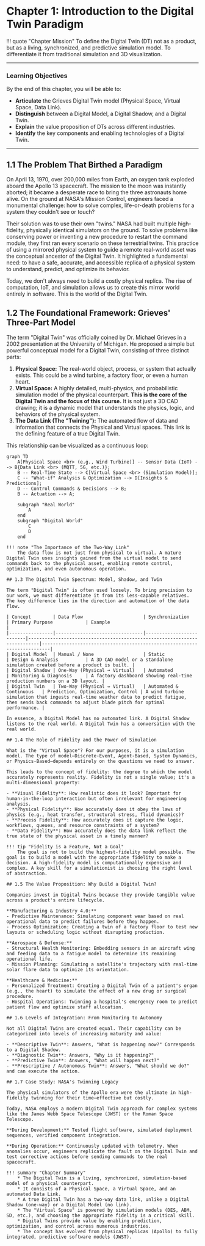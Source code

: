 # Chapter 1: Introduction to the Digital Twin Paradigm

!!! quote "Chapter Mission"
    To define the Digital Twin (DT) not as a product, but as a living, synchronized, and predictive simulation model. To differentiate it from traditional simulation and 3D visualization.

---

### Learning Objectives

By the end of this chapter, you will be able to:

*   **Articulate** the Grieves Digital Twin model (Physical Space, Virtual Space, Data Link).
*   **Distinguish** between a Digital Model, a Digital Shadow, and a Digital Twin.
*   **Explain** the value proposition of DTs across different industries.
*   **Identify** the key components and enabling technologies of a Digital Twin.

---

## 1.1 The Problem That Birthed a Paradigm

On April 13, 1970, over 200,000 miles from Earth, an oxygen tank exploded aboard the Apollo 13 spacecraft. The mission to the moon was instantly aborted; it became a desperate race to bring the three astronauts home alive. On the ground at NASA's Mission Control, engineers faced a monumental challenge: how to solve complex, life-or-death problems for a system they couldn't see or touch?

Their solution was to use their own "twins." NASA had built multiple high-fidelity, physically identical simulators on the ground. To solve problems like conserving power or inventing a new procedure to restart the command module, they first ran every scenario on these terrestrial twins. This practice of using a mirrored physical system to guide a remote real-world asset was the conceptual ancestor of the Digital Twin. It highlighted a fundamental need: to have a safe, accurate, and accessible replica of a physical system to understand, predict, and optimize its behavior.

Today, we don't always need to build a costly physical replica. The rise of computation, IoT, and simulation allows us to create this mirror world entirely in software. This is the world of the Digital Twin.

## 1.2 The Foundational Framework: Grieves' Three-Part Model

The term "Digital Twin" was officially coined by Dr. Michael Grieves in a 2002 presentation at the University of Michigan. He proposed a simple but powerful conceptual model for a Digital Twin, consisting of three distinct parts:

1.  **Physical Space:** The real-world object, process, or system that actually exists. This could be a wind turbine, a factory floor, or even a human heart.
2.  **Virtual Space:** A highly detailed, multi-physics, and probabilistic simulation model of the physical counterpart. **This is the core of the Digital Twin and the focus of this course.** It is not just a 3D CAD drawing; it is a dynamic model that understands the physics, logic, and behaviors of the physical system.
3.  **The Data Link (The "Twining"):** The automated flow of data and information that connects the Physical and Virtual spaces. This link is the defining feature of a true Digital Twin.

This relationship can be visualized as a continuous loop:

```mermaid
graph TD
    A[Physical Space <br> (e.g., Wind Turbine)] -- Sensor Data (IoT) --> B{Data Link <br> (MQTT, 5G, etc.)};
    B -- Real-Time State --> C[Virtual Space <br> (Simulation Model)];
    C -- "What-if" Analysis & Optimization --> D[Insights & Predictions];
    D -- Control Commands & Decisions --> B;
    B -- Actuation --> A;

    subgraph "Real World"
        A
    end
    subgraph "Digital World"
        C
        D
    end

!!! note "The Importance of the Two-Way Link"
    The data flow is not just from physical to virtual. A mature Digital Twin uses insights gained from the virtual model to send commands back to the physical asset, enabling remote control, optimization, and even autonomous operation.

## 1.3 The Digital Twin Spectrum: Model, Shadow, and Twin

The term "Digital Twin" is often used loosely. To bring precision to our work, we must differentiate it from its less-capable relatives. The key difference lies in the direction and automation of the data flow.

| Concept        | Data Flow                      | Synchronization          | Primary Purpose            | Example                                                                 |
|----------------|--------------------------------|--------------------------|--------------------------------------------------------------------------|-------------------------------------------------------------------------|
| Digital Model  | Manual / None                  | Static                   | Design & Analysis          | A 3D CAD model or a standalone simulation created before a product is built. |
| Digital Shadow | One-Way (Physical ➞ Virtual)   | Automated                | Monitoring & Diagnosis     | A factory dashboard showing real-time production numbers on a 3D layout. |
| Digital Twin   | Two-Way (Physical ⇔ Virtual)   | Automated & Continuous   | Prediction, Optimization, Control | A wind turbine simulation that ingests real-time weather data to predict fatigue, then sends back commands to adjust blade pitch for optimal performance. |

In essence, a Digital Model has no automated link. A Digital Shadow listens to the real world. A Digital Twin has a conversation with the real world.

## 1.4 The Role of Fidelity and the Power of Simulation

What is the "Virtual Space"? For our purposes, it is a simulation model. The type of model—Discrete-Event, Agent-Based, System Dynamics, or Physics-Based—depends entirely on the questions we need to answer.

This leads to the concept of fidelity: the degree to which the model accurately represents reality. Fidelity is not a single value; it's a multi-dimensional property:

- **Visual Fidelity**: How realistic does it look? Important for human-in-the-loop interaction but often irrelevant for engineering analysis.
- **Physical Fidelity**: How accurately does it obey the laws of physics (e.g., heat transfer, structural stress, fluid dynamics)?
- **Process Fidelity**: How accurately does it capture the logic, workflows, queues, and resource constraints of a system?
- **Data Fidelity**: How accurately does the data link reflect the true state of the physical asset in a timely manner?

!!! tip "Fidelity is a Feature, Not a Goal"
    The goal is not to build the highest-fidelity model possible. The goal is to build a model with the appropriate fidelity to make a decision. A high-fidelity model is computationally expensive and complex. A key skill for a simulationist is choosing the right level of abstraction.

## 1.5 The Value Proposition: Why Build a Digital Twin?

Companies invest in Digital Twins because they provide tangible value across a product's entire lifecycle.

**Manufacturing & Industry 4.0:**
- Predictive Maintenance: Simulating component wear based on real operational data to predict failures before they happen.
- Process Optimization: Creating a twin of a factory floor to test new layouts or scheduling logic without disrupting production.

**Aerospace & Defense:**
- Structural Health Monitoring: Embedding sensors in an aircraft wing and feeding data to a fatigue model to determine its remaining operational life.
- Mission Planning: Simulating a satellite's trajectory with real-time solar flare data to optimize its orientation.

**Healthcare & Medicine:**
- Personalized Treatment: Creating a Digital Twin of a patient's organ (e.g., the heart) to simulate the effect of a new drug or surgical procedure.
- Hospital Operations: Twinning a hospital's emergency room to predict patient flow and optimize staff allocation.

## 1.6 Levels of Integration: From Monitoring to Autonomy

Not all Digital Twins are created equal. Their capability can be categorized into levels of increasing maturity and value:

- **Descriptive Twin**: Answers, "What is happening now?" Corresponds to a Digital Shadow.
- **Diagnostic Twin**: Answers, "Why is it happening?"
- **Predictive Twin**: Answers, "What will happen next?"
- **Prescriptive / Autonomous Twin**: Answers, "What should we do?" and can execute the action.

## 1.7 Case Study: NASA's Twinning Legacy

The physical simulators of the Apollo era were the ultimate in high-fidelity twinning for their time—effective but costly.

Today, NASA employs a modern Digital Twin approach for complex systems like the James Webb Space Telescope (JWST) or the Roman Space Telescope.

**During Development:** Tested flight software, simulated deployment sequences, verified component integration.

**During Operation:** Continuously updated with telemetry. When anomalies occur, engineers replicate the fault on the Digital Twin and test corrective actions before sending commands to the real spacecraft.

!!! summary "Chapter Summary"
    * The Digital Twin is a living, synchronized, simulation-based model of a physical counterpart.
    * It consists of a Physical Space, a Virtual Space, and an automated Data Link.
    * A true Digital Twin has a two-way data link, unlike a Digital Shadow (one-way) or a Digital Model (no link).
    * The "Virtual Space" is powered by simulation models (DES, ABM, SD, etc.), and choosing the appropriate fidelity is a critical skill.
    * Digital Twins provide value by enabling prediction, optimization, and control across numerous industries.
    * The concept has evolved from physical replicas (Apollo) to fully integrated, predictive software models (JWST).
